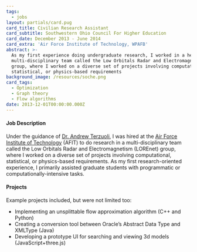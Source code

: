 ```yaml
---
tags:
  - jobs
layout: partials/card.pug
card_title: Civilian Research Assistant
card_subtitle: Southwestern Ohio Council For Higher Education
card_date: December 2013 - June 2014
card_extra: 'Air Force Institute of Technology, WPAFB'
abstract: >-
  As my first experience doing undergraduate research, I worked in a heavily
  multi-disciplinary team called the Low Orbitals Radar and Electromagnetism
  group, where I worked on a diverse set of projects involving computational,
  statistical, or physics-based requirements
background_image: /resources/soche.png
card_tags:
  - Optimization
  - Graph theory
  - Flow algorithms
date: 2013-12-01T00:00:00.000Z
---
```



<div class="flex items-center px-2 py-1 bg-gray-100">

<h4 class="font-bold bg-gray-100">
Job Description
</h4>

</div>

<div class="p-2 overflow-auto px-4 py-2 bg-white-100 prose-md">

Under the guidance of [Dr. Andrew
Terzuoli](https://www.afit.edu/BIOS/bio.cfm?facID=224), I was hired at
the [Air Force Institute of Technology](https://www.afit.edu/) (AFIT) to
do research in a multi-disciplinary team called the Low Orbitals Radar
and Electromagnetism (LOREnet) group, where I worked on a diverse set of
projects involving computational, statistical, or physics-based
requirements. As my first research-oriented experience, I primarily
assisted graduate students with programmatic or
computationally-intensive tasks.

</div>

<div class="flex items-center px-2 py-1 bg-gray-100">

<h4 class="font-bold bg-gray-100">
Projects
</h4>

</div>

<div class="p-2 overflow-auto px-4 py-2 bg-white-100 prose-md">

Example projects included, but were not limited too:

<div class="bullet_list ml-2 mt-1 lisc-desc space-y-2 prose-md"
style="list-style-type: disc !important;">

- Implementing an unsplittable flow approximation algorithm (C++ and
  Python)
- Creating a conversion tool between Oracle’s Abstract Data Type and
  XMLType (Java)
- Developing a prototype UI for searching and viewing 3d models
  (JavaScript+three.js)

</div>

</div>
